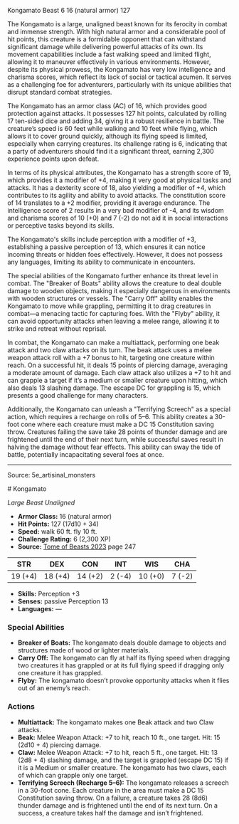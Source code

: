 <MonsterName/>Kongamato</MonsterName>
<CreatureType/>Beast</CreatureType>
<CR/>6</CR>
<AC/>16 (natural armor)</AC>
<HP/>127</HP>
<summary>The Kongamato is a large, unaligned beast known for its ferocity in combat and immense strength. With high natural armor and a considerable pool of hit points, this creature is a formidable opponent that can withstand significant damage while delivering powerful attacks of its own. Its movement capabilities include a fast walking speed and limited flight, allowing it to maneuver effectively in various environments. However, despite its physical prowess, the Kongamato has very low intelligence and charisma scores, which reflect its lack of social or tactical acumen. It serves as a challenging foe for adventurers, particularly with its unique abilities that disrupt standard combat strategies.</summary>

<detail>

The Kongamato has an armor class (AC) of 16, which provides good protection against attacks. It possesses 127 hit points, calculated by rolling 17 ten-sided dice and adding 34, giving it a robust resilience in battle. The creature’s speed is 60 feet while walking and 10 feet while flying, which allows it to cover ground quickly, although its flying speed is limited, especially when carrying creatures. Its challenge rating is 6, indicating that a party of adventurers should find it a significant threat, earning 2,300 experience points upon defeat.

In terms of its physical attributes, the Kongamato has a strength score of 19, which provides it a modifier of +4, making it very good at physical tasks and attacks. It has a dexterity score of 18, also yielding a modifier of +4, which contributes to its agility and ability to avoid attacks. The constitution score of 14 translates to a +2 modifier, providing it average endurance. The intelligence score of 2 results in a very bad modifier of -4, and its wisdom and charisma scores of 10 (+0) and 7 (-2) do not aid it in social interactions or perceptive tasks beyond its skills.

The Kongamato's skills include perception with a modifier of +3, establishing a passive perception of 13, which ensures it can notice incoming threats or hidden foes effectively. However, it does not possess any languages, limiting its ability to communicate in encounters.

The special abilities of the Kongamato further enhance its threat level in combat. The "Breaker of Boats" ability allows the creature to deal double damage to wooden objects, making it especially dangerous in environments with wooden structures or vessels. The "Carry Off" ability enables the Kongamato to move while grappling, permitting it to drag creatures in combat—a menacing tactic for capturing foes. With the "Flyby" ability, it can avoid opportunity attacks when leaving a melee range, allowing it to strike and retreat without reprisal.

In combat, the Kongamato can make a multiattack, performing one beak attack and two claw attacks on its turn. The beak attack uses a melee weapon attack roll with a +7 bonus to hit, targeting one creature within reach. On a successful hit, it deals 15 points of piercing damage, averaging a moderate amount of damage. Each claw attack also utilizes a +7 to hit and can grapple a target if it’s a medium or smaller creature upon hitting, which also deals 13 slashing damage. The escape DC for grappling is 15, which presents a good challenge for many characters.

Additionally, the Kongamato can unleash a "Terrifying Screech" as a special action, which requires a recharge on rolls of 5–6. This ability creates a 30-foot cone where each creature must make a DC 15 Constitution saving throw. Creatures failing the save take 28 points of thunder damage and are frightened until the end of their next turn, while successful saves result in halving the damage without fear effects. This ability can sway the tide of battle, potentially incapacitating several foes at once.</detail>



---

Source: 5e_artisinal_monsters

<statblock>
# Kongamato

*Large* *Beast* *Unaligned*

- **Armor Class:** 16 (natural armor)
- **Hit Points:** 127 (17d10 + 34)
- **Speed:** walk 60 ft. fly 10 ft.
- **Challenge Rating:** 6 (2,300 XP)
- **Source:** [Tome of Beasts 2023](https://koboldpress.com/kpstore/product/tome-of-beasts-1-2023-edition/) page 247

| STR | DEX | CON | INT | WIS | CHA |
| --- | --- | --- | --- | --- | --- |
| 19 (+4) | 18 (+4) | 14 (+2) | 2 (-4) | 10 (+0) | 7 (-2) |

- **Skills:** Perception +3
- **Senses:** passive Perception 13
- **Languages:** —

### Special Abilities

- **Breaker of Boats:** The kongamato deals double damage to objects and structures made of wood or lighter materials.
- **Carry Off:** The kongamato can fly at half its flying speed when dragging two creatures it has grappled or at its full flying speed if dragging only one creature it has grappled.
- **Flyby:** The kongamato doesn’t provoke opportunity attacks when it flies out of an enemy’s reach.

### Actions

- **Multiattack:** The kongamato makes one Beak attack and two Claw attacks.
- **Beak:** Melee Weapon Attack: +7 to hit, reach 10 ft., one target. Hit: 15 (2d10 + 4) piercing damage.
- **Claw:** Melee Weapon Attack: +7 to hit, reach 5 ft., one target. Hit: 13 (2d8 + 4) slashing damage, and the target is grappled (escape DC 15) if it is a Medium or smaller creature. The kongamato has two claws, each of which can grapple only one target.
- **Terrifying Screech (Recharge 5–6):** The kongamato releases a screech in a 30-foot cone. Each creature in the area must make a DC 15 Constitution saving throw. On a failure, a creature takes 28 (8d6) thunder damage and is frightened until the end of its next turn. On a success, a creature takes half the damage and isn’t frightened.
</statblock>


